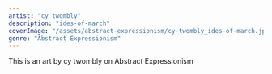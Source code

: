 ```yaml
---
artist: "cy twombly"
description: "ides-of-march"
coverImage: "/assets/abstract-expressionism/cy-twombly_ides-of-march.jpg"
genre: "Abstract Expressionism"
---
```

This is an art by cy twombly on Abstract Expressionism

